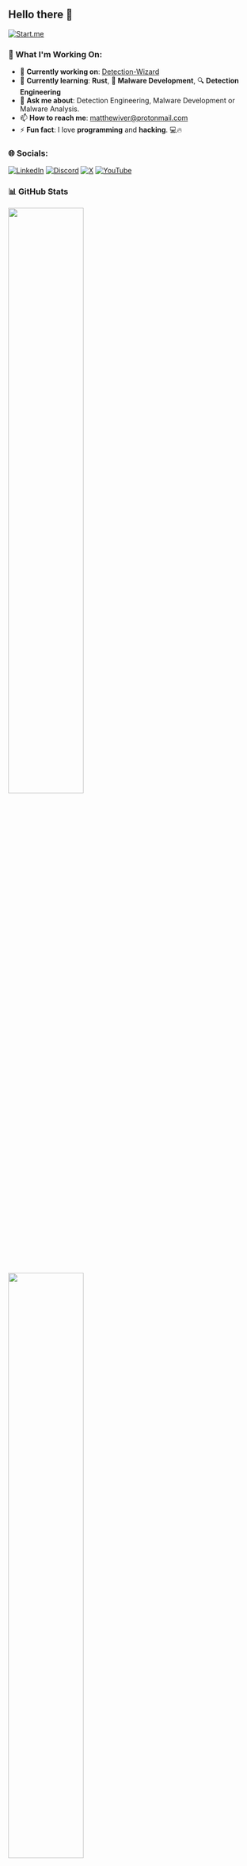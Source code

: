 ## Hello there 👋

[![Start.me](https://img.shields.io/badge/Start.Me-Page-blue?style=for-the-badge&logo=internet-explorer)](https://start.me/p/qbzw4e/cyber-security)

### 🚀 What I'm Working On:
- 🔭 **Currently working on**: [Detection-Wizard](https://github.com/Infinit3i/Detection-Wizard)
- 🌱 **Currently learning**: **Rust**, 🦠 **Malware Development**, 🔍 **Detection Engineering**
- 💬 **Ask me about**: Detection Engineering, Malware Development or Malware Analysis.
- 📫 **How to reach me**: [matthewiver@protonmail.com](mailto:matthewiver@protonmail.com)
- ⚡ **Fun fact**: I love **programming** and **hacking**. 💻🔥


### 🌐 Socials:
[![LinkedIn](https://img.shields.io/badge/linkedin-%230077B5.svg?style=for-the-badge&logo=linkedin&logoColor=white)](https://www.linkedin.com/in/matthew-iverson)
[![Discord](https://img.shields.io/badge/Discord-%235865F2.svg?style=for-the-badge&logo=discord&logoColor=white)](https://discord.gg/rzSTrk39yE) 
[![X](https://img.shields.io/badge/X-%23000000.svg?style=for-the-badge&logo=X&logoColor=white)](https://x.com/infinit3i)
[![YouTube](https://img.shields.io/badge/YouTube-%23FF0000.svg?style=for-the-badge&logo=YouTube&logoColor=white)](https://www.youtube.com/@infinit3i) 


### 📊 **GitHub Stats**

<img src="https://github-readme-stats.vercel.app/api?username=infinit3i&theme=dracula&show_icons=true" width="55%" />
<img src="https://github-readme-stats.vercel.app/api/top-langs/?username=infinit3i&hide_progress=true&theme=dracula" width="55%" />


### 🏆 CTF & Cybersecurity Profiles


<table>
  <tr>
    <td align="center">
      <a href="https://app.hackthebox.com/profile/95473">
        <img src="https://www.hackthebox.com/badge/image/95473" width="180"/>
      </a>
    </td>
    <td align="center">
      <a href="https://tryhackme.com/p/Macr0Dino">
        <img src="https://tryhackme-badges.s3.amazonaws.com/Macr0Dino.png" width="180"/>
      </a>
    </td>
    <td align="center">
      <a href="https://ctftime.org/user/54104">
        <img src="https://img.shields.io/badge/CTFtime-Profile-blue?style=for-the-badge&logo=ctftime" width="180"/>
      </a>
    </td>
  </tr>
</table>
